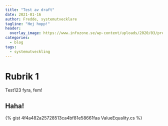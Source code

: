 ```yaml
---
title: "Test av draft"
date: 2021-01-16
author: Fredde, systemutvecklare
tagline: "Hej hopp!"
header:
  overlay_image: https://www.infozone.se/wp-content/uploads/2020/03/programmering-i-team.jpg
categories:
  - blog
tags:
  - systemutveckling
---
```

# Rubrik 1
Test123 fyra, fem!

## Haha!

{% gist 4f4a482a25728513ca4bf81e58661faa ValueEquality.cs %}
